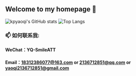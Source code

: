 ## Welcome to my homepage 👋

![kpyaoqi's GitHub stats](https://github-readme-stats.vercel.app/api?username=kpyaoqi&show_icons=true&theme=dracula&hide=contribs)      ![Top Langs](https://github-readme-stats.vercel.app/api/top-langs/?username=kpyaoqi&layout=compact&theme=tokyonight&show_owner=true)

### 📫 如何联系我: 
  #### WeChat：YQ-SmileATT
  #### Email：18312386077@163.com or 2136712851@qq.com or yaoqi2136712851@gmail.com

<!--
**kpyaoqi/kpyaoqi** is a ✨ _special_ ✨ repository because its `README.md` (this file) appears on your GitHub profile.

Here are some ideas to get you started:

- 🔭 I’m currently working on ...
- 🌱 I’m currently learning ...
- 👯 I’m looking to collaborate on ...
- 🤔 I’m looking for help with ...
- 💬 Ask me about ...
- 📫 How to reach me: ...
- 😄 Pronouns: ...
- ⚡ Fun fact: ...
-->
